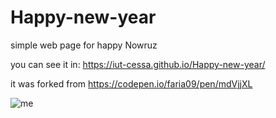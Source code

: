 # Happy-new-year
simple web page for happy Nowruz

you can see it in: https://iut-cessa.github.io/Happy-new-year/

it was forked from https://codepen.io/faria09/pen/mdVjjXL

![me](https://github.com/arsalanyavari/Happy-new-year/blob/main/view.gif)
